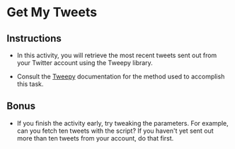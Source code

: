 # Get My Tweets

## Instructions

* In this activity, you will retrieve the most recent tweets sent out from your Twitter account using the Tweepy library.

* Consult the [Tweepy](http://docs.tweepy.org/en/v3.5.0/api.html?) documentation for the method used to accomplish this task.

## Bonus

* If you finish the activity early, try tweaking the parameters. For example, can you fetch ten tweets with the script? If you haven't yet sent out more than ten tweets from your account, do that first. 
